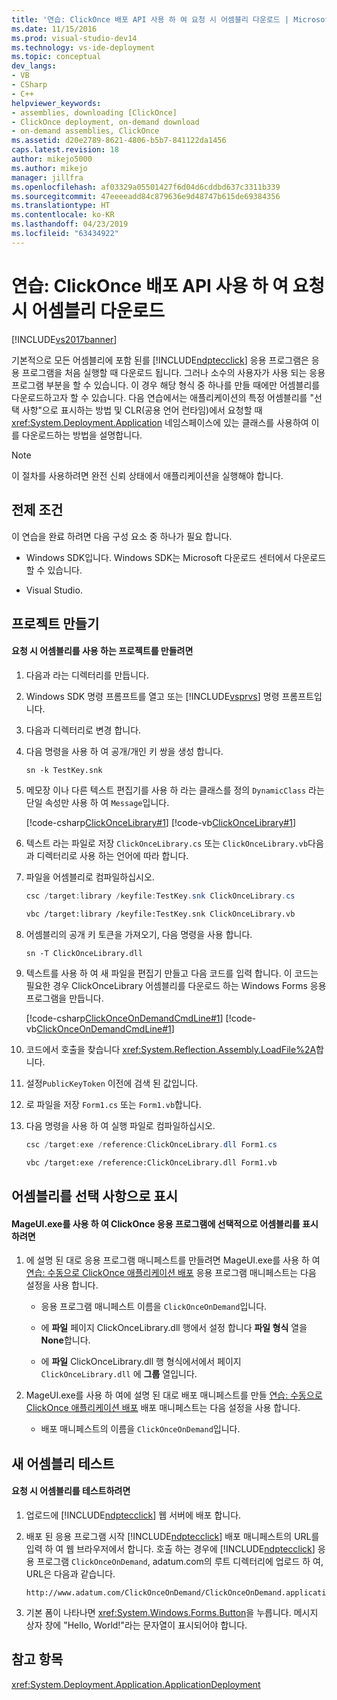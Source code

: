 ```yaml
---
title: '연습: ClickOnce 배포 API 사용 하 여 요청 시 어셈블리 다운로드 | Microsoft Docs'
ms.date: 11/15/2016
ms.prod: visual-studio-dev14
ms.technology: vs-ide-deployment
ms.topic: conceptual
dev_langs:
- VB
- CSharp
- C++
helpviewer_keywords:
- assemblies, downloading [ClickOnce]
- ClickOnce deployment, on-demand download
- on-demand assemblies, ClickOnce
ms.assetid: d20e2789-8621-4806-b5b7-841122da1456
caps.latest.revision: 18
author: mikejo5000
ms.author: mikejo
manager: jillfra
ms.openlocfilehash: af03329a05501427f6d04d6cddbd637c3311b339
ms.sourcegitcommit: 47eeeeadd84c879636e9d48747b615de69384356
ms.translationtype: HT
ms.contentlocale: ko-KR
ms.lasthandoff: 04/23/2019
ms.locfileid: "63434922"
---
```

# <a name="walkthrough-downloading-assemblies-on-demand-with-the-clickonce-deployment-api"></a>연습: ClickOnce 배포 API 사용 하 여 요청 시 어셈블리 다운로드
[!INCLUDE[vs2017banner](../includes/vs2017banner.md)]

기본적으로 모든 어셈블리에 포함 된를 [!INCLUDE[ndptecclick](../includes/ndptecclick-md.md)] 응용 프로그램은 응용 프로그램을 처음 실행할 때 다운로드 됩니다. 그러나 소수의 사용자가 사용 되는 응용 프로그램 부분을 할 수 있습니다. 이 경우 해당 형식 중 하나를 만들 때에만 어셈블리를 다운로드하고자 할 수 있습니다. 다음 연습에서는 애플리케이션의 특정 어셈블리를 "선택 사항"으로 표시하는 방법 및 CLR(공용 언어 런타임)에서 요청할 때 <xref:System.Deployment.Application> 네임스페이스에 있는 클래스를 사용하여 이를 다운로드하는 방법을 설명합니다.  
  
> [!NOTE]
> 이 절차를 사용하려면 완전 신뢰 상태에서 애플리케이션을 실행해야 합니다.  
  
## <a name="prerequisites"></a>전제 조건  
 이 연습을 완료 하려면 다음 구성 요소 중 하나가 필요 합니다.  
  
- Windows SDK입니다. Windows SDK는 Microsoft 다운로드 센터에서 다운로드할 수 있습니다.  
  
- Visual Studio.  
  
## <a name="creating-the-projects"></a>프로젝트 만들기  
  
#### <a name="to-create-a-project-that-uses-an-on-demand-assembly"></a>요청 시 어셈블리를 사용 하는 프로젝트를 만들려면  
  
1. 다음과 라는 디렉터리를 만듭니다.  
  
2. Windows SDK 명령 프롬프트를 열고 또는 [!INCLUDE[vsprvs](../includes/vsprvs-md.md)] 명령 프롬프트입니다.  
  
3. 다음과 디렉터리로 변경 합니다.  
  
4. 다음 명령을 사용 하 여 공개/개인 키 쌍을 생성 합니다.  
  
    ```  
    sn -k TestKey.snk  
    ```  
  
5. 메모장 이나 다른 텍스트 편집기를 사용 하 라는 클래스를 정의 `DynamicClass` 라는 단일 속성만 사용 하 여 `Message`입니다.  
  
     [!code-csharp[ClickOnceLibrary#1](../snippets/csharp/VS_Snippets_Winforms/ClickOnceLibrary/CS/Class1.cs#1)]
     [!code-vb[ClickOnceLibrary#1](../snippets/visualbasic/VS_Snippets_Winforms/ClickOnceLibrary/VB/Class1.vb#1)]  
  
6. 텍스트 라는 파일로 저장 `ClickOnceLibrary.cs` 또는 `ClickOnceLibrary.vb`다음과 디렉터리로 사용 하는 언어에 따라 합니다.  
  
7. 파일을 어셈블리로 컴파일하십시오.  
  
    ```csharp  
    csc /target:library /keyfile:TestKey.snk ClickOnceLibrary.cs  
    ```  
  
    ```vb  
    vbc /target:library /keyfile:TestKey.snk ClickOnceLibrary.vb  
    ```  
  
8. 어셈블리의 공개 키 토큰을 가져오기, 다음 명령을 사용 합니다.  
  
    ```  
    sn -T ClickOnceLibrary.dll  
    ```  
  
9. 텍스트를 사용 하 여 새 파일을 편집기 만들고 다음 코드를 입력 합니다. 이 코드는 필요한 경우 ClickOnceLibrary 어셈블리를 다운로드 하는 Windows Forms 응용 프로그램을 만듭니다.  
  
     [!code-csharp[ClickOnceOnDemandCmdLine#1](../snippets/csharp/VS_Snippets_Winforms/ClickOnceOnDemandCmdLine/CS/Form1.cs#1)]
     [!code-vb[ClickOnceOnDemandCmdLine#1](../snippets/visualbasic/VS_Snippets_Winforms/ClickOnceOnDemandCmdLine/VB/Form1.vb#1)]  
  
10. 코드에서 호출을 찾습니다 <xref:System.Reflection.Assembly.LoadFile%2A>합니다.  
  
11. 설정`PublicKeyToken` 이전에 검색 된 값입니다.  
  
12. 로 파일을 저장 `Form1.cs` 또는 `Form1.vb`합니다.  
  
13. 다음 명령을 사용 하 여 실행 파일로 컴파일하십시오.  
  
    ```csharp  
    csc /target:exe /reference:ClickOnceLibrary.dll Form1.cs  
    ```  
  
    ```vb  
    vbc /target:exe /reference:ClickOnceLibrary.dll Form1.vb  
    ```  
  
## <a name="marking-assemblies-as-optional"></a>어셈블리를 선택 사항으로 표시  
  
#### <a name="to-mark-assemblies-as-optional-in-your-clickonce-application-by-using-mageuiexe"></a>MageUI.exe를 사용 하 여 ClickOnce 응용 프로그램에 선택적으로 어셈블리를 표시 하려면  
  
1. 에 설명 된 대로 응용 프로그램 매니페스트를 만들려면 MageUI.exe를 사용 하 여 [연습: 수동으로 ClickOnce 애플리케이션 배포](../deployment/walkthrough-manually-deploying-a-clickonce-application.md) 응용 프로그램 매니페스트는 다음 설정을 사용 합니다.  
  
    - 응용 프로그램 매니페스트 이름을 `ClickOnceOnDemand`입니다.  
  
    - 에 **파일** 페이지 ClickOnceLibrary.dll 행에서 설정 합니다 **파일 형식** 열을 **None**합니다.  
  
    - 에 **파일** ClickOnceLibrary.dll 행 형식에서에서 페이지 `ClickOnceLibrary.dll` 에 **그룹** 열입니다.  
  
2. MageUI.exe를 사용 하 여에 설명 된 대로 배포 매니페스트를 만들 [연습: 수동으로 ClickOnce 애플리케이션 배포](../deployment/walkthrough-manually-deploying-a-clickonce-application.md) 배포 매니페스트는 다음 설정을 사용 합니다.  
  
    - 배포 매니페스트의 이름을 `ClickOnceOnDemand`입니다.  
  
## <a name="testing-the-new-assembly"></a>새 어셈블리 테스트  
  
#### <a name="to-test-your-on-demand-assembly"></a>요청 시 어셈블리를 테스트하려면  
  
1. 업로드에 [!INCLUDE[ndptecclick](../includes/ndptecclick-md.md)] 웹 서버에 배포 합니다.  
  
2. 배포 된 응용 프로그램 시작 [!INCLUDE[ndptecclick](../includes/ndptecclick-md.md)] 배포 매니페스트의 URL를 입력 하 여 웹 브라우저에서 합니다. 호출 하는 경우에 [!INCLUDE[ndptecclick](../includes/ndptecclick-md.md)] 응용 프로그램 `ClickOnceOnDemand`, adatum.com의 루트 디렉터리에 업로드 하 여, URL은 다음과 같습니다.  
  
    ```  
    http://www.adatum.com/ClickOnceOnDemand/ClickOnceOnDemand.application  
    ```  
  
3. 기본 폼이 나타나면 <xref:System.Windows.Forms.Button>을 누릅니다. 메시지 상자 창에 "Hello, World!"라는 문자열이 표시되어야 합니다.  
  
## <a name="see-also"></a>참고 항목  
 <xref:System.Deployment.Application.ApplicationDeployment>
